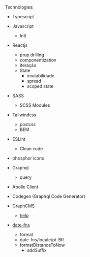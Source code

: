 Technologies:

- Typescript
- Javascript
  - Intl

- Reactjs
  - prop drilling
  - componentization
  - iteração
  - State
    - imutabilidade
    - spread
    - scoped state
    

- SASS
  - SCSS Modules
- Tailwindcss
  - postcss
  - BEM 

- ESLint
  - Clean code

- phosphor icons

- Graphql
  - query
- Apollo Client
- Codegen (Graphql Code Generator)
- GraphCMS
  - [help](https://graphcms.com/blog/working-with-the-graphcms-rich-text-field)

- [date-fns](https://date-fns.org/v2.28.0/docs/format)
  - format
  - date-fns/locale/pt-BR
  - formatDistanceToNow
    - addSuffix

